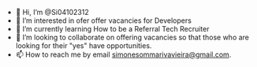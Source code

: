 - 👋 Hi, I’m @Si04102312
- 👀 I’m interested in ofer offer vacancies for Developers
- 🌱 I’m currently learning How to be a Referral Tech Recruiter
- 💞️ I’m looking to collaborate on offering vacancies so that those who are looking for their "yes" have opportunities.
- 📫 How to reach me by email simonesommarivavieira@gmail.com.

<!---
Si04102312/Si04102312 is a ✨ special ✨ repository because its `README.md` (this file) appears on your GitHub profile.
You can click the Preview link to take a look at your changes.
--->
